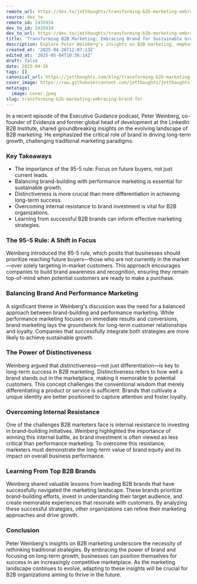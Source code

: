 ```yaml
---
remote_url: https://dev.to/jetthoughts/transforming-b2b-marketing-embracing-brand-for-sustainable-growth-5ahi
source: dev_to
remote_id: 2435934
dev_to_id: 2435934
dev_to_url: https://dev.to/jetthoughts/transforming-b2b-marketing-embracing-brand-for-sustainable-growth-5ahi
title: 'Transforming B2B Marketing: Embracing Brand for Sustainable Growth'
description: Explore Peter Weinberg's insights on B2B marketing, emphasizing the importance of brand for long-term growth and the balance between brand and performance marketing.
created_at: '2025-04-26T12:07:13Z'
edited_at: '2025-05-04T10:56:14Z'
draft: false
date: 2025-04-26
tags: []
canonical_url: https://jetthoughts.com/blog/transforming-b2b-marketing-embracing-brand-for/
cover_image: https://raw.githubusercontent.com/jetthoughts/jetthoughts.github.io/master/content/blog/transforming-b2b-marketing-embracing-brand-for/cover.jpeg
metatags:
  image: cover.jpeg
slug: transforming-b2b-marketing-embracing-brand-for
---
```

In a recent episode of the Executive Guidance podcast, Peter Weinberg, co-founder of Evidenza and former global head of development at the LinkedIn B2B Institute, shared groundbreaking insights on the evolving landscape of B2B marketing. He emphasized the critical role of brand in driving long-term growth, challenging traditional marketing paradigms.

### Key Takeaways

*   The importance of the 95-5 rule: Focus on future buyers, not just current leads.
*   Balancing brand-building with performance marketing is essential for sustainable growth.
*   Distinctiveness is more crucial than mere differentiation in achieving long-term success.
*   Overcoming internal resistance to brand investment is vital for B2B organizations.
*   Learning from successful B2B brands can inform effective marketing strategies.

### The 95-5 Rule: A Shift in Focus

Weinberg introduced the 95-5 rule, which posits that businesses should prioritize reaching future buyers—those who are not currently in the market—over solely targeting in-market customers. This approach encourages companies to build brand awareness and recognition, ensuring they remain top-of-mind when potential customers are ready to make a purchase.

### Balancing Brand And Performance Marketing

A significant theme in Weinberg's discussion was the need for a balanced approach between brand-building and performance marketing. While performance marketing focuses on immediate results and conversions, brand marketing lays the groundwork for long-term customer relationships and loyalty. Companies that successfully integrate both strategies are more likely to achieve sustainable growth.

### The Power of Distinctiveness

Weinberg argued that distinctiveness—not just differentiation—is key to long-term success in B2B marketing. Distinctiveness refers to how well a brand stands out in the marketplace, making it memorable to potential customers. This concept challenges the conventional wisdom that merely differentiating a product or service is sufficient. Brands that cultivate a unique identity are better positioned to capture attention and foster loyalty.

### Overcoming Internal Resistance

One of the challenges B2B marketers face is internal resistance to investing in brand-building initiatives. Weinberg highlighted the importance of winning this internal battle, as brand investment is often viewed as less critical than performance marketing. To overcome this resistance, marketers must demonstrate the long-term value of brand equity and its impact on overall business performance.

### Learning From Top B2B Brands

Weinberg shared valuable lessons from leading B2B brands that have successfully navigated the marketing landscape. These brands prioritize brand-building efforts, invest in understanding their target audience, and create memorable experiences that resonate with customers. By analyzing these successful strategies, other organizations can refine their marketing approaches and drive growth.

### Conclusion

Peter Weinberg's insights on B2B marketing underscore the necessity of rethinking traditional strategies. By embracing the power of brand and focusing on long-term growth, businesses can position themselves for success in an increasingly competitive marketplace. As the marketing landscape continues to evolve, adapting to these insights will be crucial for B2B organizations aiming to thrive in the future.
